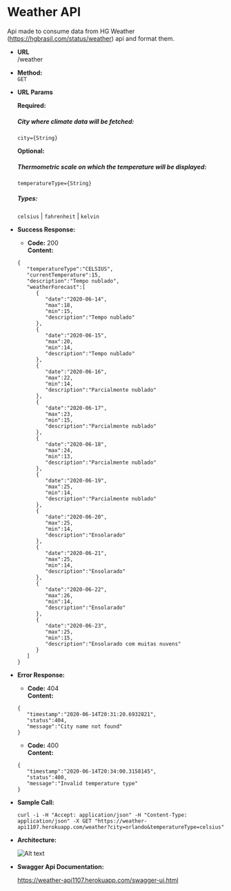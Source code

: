 # Weather API


Api made to consume data from HG Weather (https://hgbrasil.com/status/weather) api and format them.

* **URL**\
/weather

* **Method:**\
 `GET`

*  **URL Params**

   **Required:**
    ##### City where climate data will be fetched:
   `city={String}`

   **Optional:**
    ##### Thermometric scale on which the temperature will be displayed:	
   `temperatureType={String}`
    ##### Types:
   `celsius` | `fahrenheit` | `kelvin`

* **Success Response:**

    * **Code:** 200 <br />
        **Content:**
    ```
    {
       "temperatureType":"CELSIUS",
       "currentTemperature":15,
       "description":"Tempo nublado",
       "weatherForecast":[
          {
             "date":"2020-06-14",
             "max":18,
             "min":15,
             "description":"Tempo nublado"
          },
          {
             "date":"2020-06-15",
             "max":20,
             "min":14,
             "description":"Tempo nublado"
          },
          {
             "date":"2020-06-16",
             "max":22,
             "min":14,
             "description":"Parcialmente nublado"
          },
          {
             "date":"2020-06-17",
             "max":23,
             "min":15,
             "description":"Parcialmente nublado"
          },
          {
             "date":"2020-06-18",
             "max":24,
             "min":13,
             "description":"Parcialmente nublado"
          },
          {
             "date":"2020-06-19",
             "max":25,
             "min":14,
             "description":"Parcialmente nublado"
          },
          {
             "date":"2020-06-20",
             "max":25,
             "min":14,
             "description":"Ensolarado"
          },
          {
             "date":"2020-06-21",
             "max":25,
             "min":14,
             "description":"Ensolarado"
          },
          {
             "date":"2020-06-22",
             "max":26,
             "min":14,
             "description":"Ensolarado"
          },
          {
             "date":"2020-06-23",
             "max":25,
             "min":15,
             "description":"Ensolarado com muitas nuvens"
          }
       ]
    }
    ```

* **Error Response:**

    * **Code:** 404 <br />
    **Content:** 
    ```
    {
       "timestamp":"2020-06-14T20:31:20.6932821",
       "status":404,
       "message":"City name not found"
    }
    ```
    * **Code:** 400 <br />
        **Content:** 
    ```
    {
       "timestamp":"2020-06-14T20:34:00.3158145",
       "status":400,
       "message":"Invalid temperature type"
    }
    ```
  
* **Sample Call:**
    ```
    curl -i -H "Accept: application/json" -H "Content-Type: application/json" -X GET "https://weather-api1107.herokuapp.com/weather?city=orlando&temperatureType=celsius"
    ```
  
 * **Architecture:**
 
    ![Alt text](https://user-images.githubusercontent.com/51386403/87380174-4c900900-c568-11ea-9eb2-15cccdf6183d.jpg "Architecture")
    
 * **Swagger Api Documentation:**
 
    https://weather-api1107.herokuapp.com/swagger-ui.html
 
